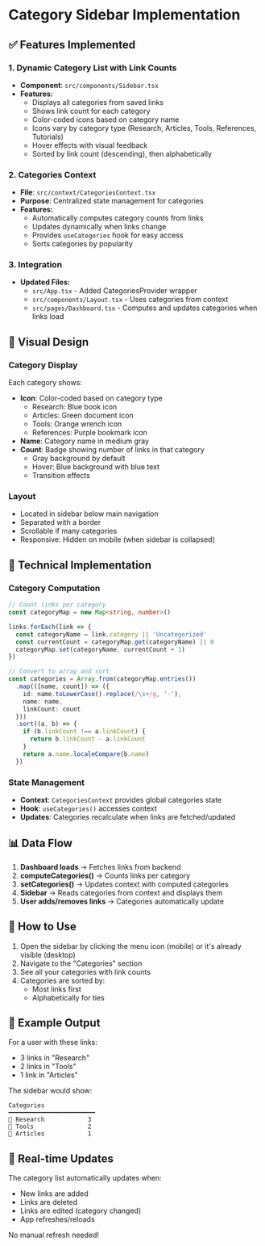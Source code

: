 # Category Sidebar Implementation

## ✅ Features Implemented

### 1. Dynamic Category List with Link Counts
- **Component**: `src/components/Sidebar.tsx`
- **Features:**
  - Displays all categories from saved links
  - Shows link count for each category
  - Color-coded icons based on category name
  - Icons vary by category type (Research, Articles, Tools, References, Tutorials)
  - Hover effects with visual feedback
  - Sorted by link count (descending), then alphabetically

### 2. Categories Context
- **File**: `src/context/CategoriesContext.tsx`
- **Purpose**: Centralized state management for categories
- **Features:**
  - Automatically computes category counts from links
  - Updates dynamically when links change
  - Provides `useCategories` hook for easy access
  - Sorts categories by popularity

### 3. Integration
- **Updated Files:**
  - `src/App.tsx` - Added CategoriesProvider wrapper
  - `src/components/Layout.tsx` - Uses categories from context
  - `src/pages/Dashboard.tsx` - Computes and updates categories when links load

## 🎨 Visual Design

### Category Display
Each category shows:
- **Icon**: Color-coded based on category type
  - Research: Blue book icon
  - Articles: Green document icon
  - Tools: Orange wrench icon
  - References: Purple bookmark icon
- **Name**: Category name in medium gray
- **Count**: Badge showing number of links in that category
  - Gray background by default
  - Hover: Blue background with blue text
  - Transition effects

### Layout
- Located in sidebar below main navigation
- Separated with a border
- Scrollable if many categories
- Responsive: Hidden on mobile (when sidebar is collapsed)

## 🔧 Technical Implementation

### Category Computation
```typescript
// Count links per category
const categoryMap = new Map<string, number>()

links.forEach(link => {
  const categoryName = link.category || 'Uncategorized'
  const currentCount = categoryMap.get(categoryName) || 0
  categoryMap.set(categoryName, currentCount + 1)
})

// Convert to array and sort
const categories = Array.from(categoryMap.entries())
  .map(([name, count]) => ({
    id: name.toLowerCase().replace(/\s+/g, '-'),
    name: name,
    linkCount: count
  }))
  .sort((a, b) => {
    if (b.linkCount !== a.linkCount) {
      return b.linkCount - a.linkCount
    }
    return a.name.localeCompare(b.name)
  })
```

### State Management
- **Context**: `CategoriesContext` provides global categories state
- **Hook**: `useCategories()` accesses context
- **Updates**: Categories recalculate when links are fetched/updated

## 📊 Data Flow

1. **Dashboard loads** → Fetches links from backend
2. **computeCategories()** → Counts links per category
3. **setCategories()** → Updates context with computed categories
4. **Sidebar** → Reads categories from context and displays them
5. **User adds/removes links** → Categories automatically update

## 🎯 How to Use

1. Open the sidebar by clicking the menu icon (mobile) or it's already visible (desktop)
2. Navigate to the "Categories" section
3. See all your categories with link counts
4. Categories are sorted by:
   - Most links first
   - Alphabetically for ties

## 📝 Example Output

For a user with these links:
- 3 links in "Research"
- 2 links in "Tools"
- 1 link in "Articles"

The sidebar would show:
```
Categories
━━━━━━━━━━━━━━━━━━━━━━━━
📖 Research            3
🔧 Tools               2
📄 Articles            1
```

## 🔄 Real-time Updates

The category list automatically updates when:
- New links are added
- Links are deleted
- Links are edited (category changed)
- App refreshes/reloads

No manual refresh needed!




